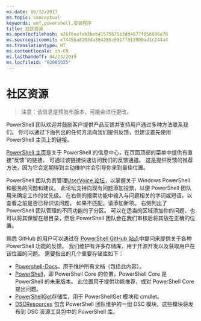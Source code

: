 ```yaml
---
ms.date: 06/12/2017
ms.topic: conceptual
keywords: wmf,powershell,安装程序
title: 社区资源
ms.openlocfilehash: a26f6eefeb3beb41575675b3dd4077f056606a70
ms.sourcegitcommit: e7445ba8203da304286c591ff513900ad1c244a4
ms.translationtype: HT
ms.contentlocale: zh-CN
ms.lasthandoff: 04/23/2019
ms.locfileid: "62085025"
---
```

# <a name="community-resources"></a>社区资源
> 注意：该信息是预发布版本，可能会进行更改。

PowerShell 团队欢迎并鼓励客户提供产品反馈并支持用户通过多种方法联系我们。
你可以通过下面列出的任何方法向我们提供反馈，但建议首先使用 PowerShell 主页上的链接。

[PowerShell 主页](https://microsoft.com/powershell)是关于 PowerShell 的信息中心，在页面顶部的菜单中提供有直接“反馈”的链接。
可通过该链接快速访问我们的反馈通道。
这是提供反馈的推荐方法，因为它会定期得到主动维护并会引导你来到最佳位置。

PowerShell 团队负责管理[UserVoice 论坛](https://windowsserver.uservoice.com/forums/301869-powershell/)，以掌握关于 Windows PowerShell 和服务的问题和建议。
此论坛支持向现有问题添加投票，以便 PowerShell 团队用来确定工作的优先级。
在右侧的搜索功能中输入与问题相关的字词或短语，以查看之前是否已标识该问题。
如果不匹配，请添加新项。
右侧列出了 PowerShell 团队管理的不同功能的子分区。
可以在适当的区域添加你的问题，也可以将其保留在根目录，然后 PowerShell 团队会在我们审核后将其放在正确的位置。

熟悉 GitHub 的用户可以通过在 [PowerShell GitHub 站点](https://github.com/powershell)中提问来提供关于各种 PowerShell 功能的反馈。
我们维护有许多存储库，用于开源开发以及获取用户在该位置的问题。
需要指出的几个重要存储库如下：

* [Powershell-Docs](https://github.com/PowerShell/powershell-docs)，用于维护所有文档（包括此内容）。
* [PowerShell](https://github.com/PowerShell/powershell)，即 PowerShell Core 的位置，PowerShell Core 是 PowerShell 的未来版本。
此位置用于提供功能推荐，或对 PowerShell Core 提出问题。
* [PowerShellGet](https://github.com/PowerShell/powershellget)存储库，用于 PowerShellGet 模块和 cmdlet。
* [DSCResources](https://github.com/PowerShell/DscResources) 包含 PowerShell 团队维护的一组 DSC 模块，这些模块将发布到 DSC 资源工具包中的 PowerShell 库。
